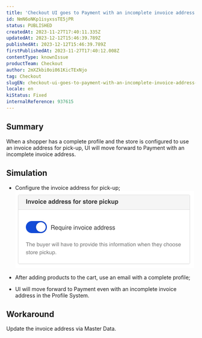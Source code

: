 ```yaml
---
title: 'Checkout UI goes to Payment with an incomplete invoice address for shoppers with complete profile'
id: NmN6oNKp1isyxssTE5jPR
status: PUBLISHED
createdAt: 2023-11-27T17:40:11.335Z
updatedAt: 2023-12-12T15:46:39.789Z
publishedAt: 2023-12-12T15:46:39.789Z
firstPublishedAt: 2023-11-27T17:40:12.008Z
contentType: knownIssue
productTeam: Checkout
author: 2mXZkbi0oi061KicTExNjo
tag: Checkout
slugEN: checkout-ui-goes-to-payment-with-an-incomplete-invoice-address-for-shoppers-with-complete-profile
locale: en
kiStatus: Fixed
internalReference: 937615
---
```


## Summary


When a shopper has a complete profile and the store is configured to use an invoice address for pick-up, UI will move forward to Payment with an incomplete invoice address.


##

## Simulation



- Configure the invoice address for pick-up;
 ![](https://raw.githubusercontent.com/vtexdocs/known-issues/refs/heads/main/docs/en/known-issues/Checkout/checkout-ui-goes-to-payment-with-an-incomplete-invoice-address-for-shoppers-with-complete-profile_1.png)

- After adding products to the cart, use an email with a complete profile;
- UI will move forward to Payment even with an incomplete invoice address in the Profile System.


##

## Workaround


Update the invoice address via Master Data.





